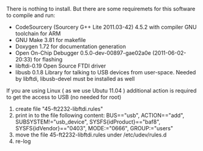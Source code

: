 
There is nothing to install. But there are some requiremets for this software to
compile and run:

   - CodeSourcery (Sourcery G++ Lite 2011.03-42) 4.5.2 with compiler GNU toolchain for ARM
   - GNU Make 3.81 for makefile
   - Doxygen 1.72 for documentation generation
   - Open On-Chip Debugger 0.5.0-dev-00897-gae02a0e (2011-06-02-20:33) for flashing
   - libftdi-0.19 Open Source FTDI driver
   - libusb 0.1.8 Library for talking to USB devices from user-space. 
     Needed by libftdi, libusb-devel must be installed as well

If you are using Linux ( as we use Ubutu 11.04 ) additional action is required to get the access to USB (no needed for root)

   1. create file "45-ft2232-libftdi.rules"
   2. print in to the file following content:
      BUS=="usb", ACTION=="add", SUBSYSTEM!="usb_device", SYSFS{idProduct}=="baf8", SYSFS{idVendor}=="0403", MODE:="0666", GROUP:="users"
   3. move the file 45-ft2232-libftdi.rules under /etc/udev/rules.d 
   4. re-log

